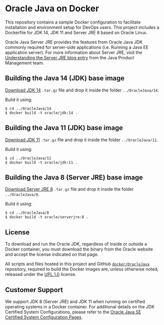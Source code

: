 Oracle Java on Docker
=====
This repository contains a sample Docker configuration to facilitate installation and environment setup for DevOps users. This project includes a Dockerfile for JDK 14, JDK 11 and Server JRE 8 based on Oracle Linux.

Oracle Java Server JRE provides the features from Oracle Java JDK commonly required for server-side applications (i.e. Running a Java EE application server). For more information about Server JRE, visit the [Understanding the Server JRE blog entry](https://blogs.oracle.com/java-platform-group/understanding-the-server-jre) from the Java Product Management team.

## Building the Java 14 (JDK) base image
[Download JDK 14](https://www.oracle.com/java/technologies/javase-jdk14-downloads.html) `.tar.gz` file and drop it inside the folder `../OracleJava/14`.

Build it using:

```
$ cd ../OracleJava/14
$ docker build -t oracle/jdk:14 .
```

## Building the Java 11 (JDK) base image
[Download JDK 11](https://www.oracle.com/java/technologies/javase-jdk11-downloads.html) `.tar.gz` file and drop it inside the folder `../OracleJava/11`.

Build it using:

```
$ cd ../OracleJava/11
$ docker build -t oracle/jdk:11 .
```


## Building the Java 8 (Server JRE) base image
[Download Server JRE 8](https://www.oracle.com/java/technologies/javase-server-jre8-downloads.html) `.tar.gz` file and drop it inside the folder `../OracleJava/8`.

Build it using:

```
$ cd ../OracleJava/8
$ docker build -t oracle/serverjre:8 .
```

## License
To download and run the Oracle JDK, regardless of inside or outside a Docker container, you must download the binary from the Oracle website and accept the license indicated on that page.

All scripts and files hosted in this project and GitHub [`docker/OracleJava`](./) repository, required to build the Docker images are, unless otherwise noted, released under the [UPL 1.0](https://oss.oracle.com/licenses/upl/) license.

## Customer Support
We support JDK 8 (Server JRE) and JDK 11 when running on certified operating systems in a Docker container. For additional details on the JDK Certified System Configurations, please refer to the [Oracle Java SE Certified System Configuration Pages](https://www.oracle.com/technetwork/java/javaseproducts/documentation/index.html#sysconfig).
